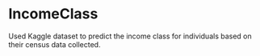 # IncomeClass
Used Kaggle dataset to predict the income class for individuals based on their census data collected.
